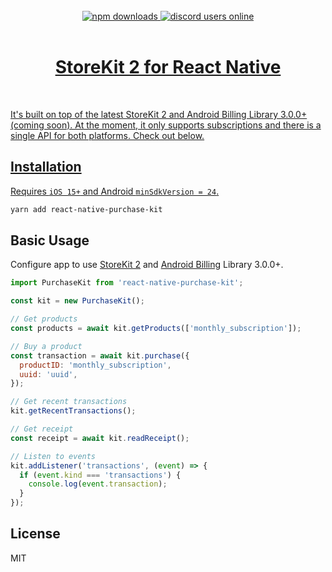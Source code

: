 <br/>
<div align="center">
  <a alt="npm" href="https://www.npmjs.com/package/react-native-purchase-kit">
      <img alt="npm downloads" src="https://img.shields.io/npm/dm/%40candlefinance%2Freact-native-purchase-kit.svg"/>
  </a>
  <a alt="discord users online" href="https://discord.gg/qnAgjxhg6n" 
  target="_blank"
  rel="noopener noreferrer">
    <img alt="discord users online" src="https://img.shields.io/discord/986610142768406548?label=Discord&logo=discord&logoColor=white&cacheSeconds=3600"/>
</div>

<br/>

<h1 align="center">
 StoreKit 2 for React Native
</h1>

<br/>

It's built on top of the latest StoreKit 2 and Android Billing Library 3.0.0+ (coming soon). At the moment, it only supports subscriptions and there is a single API for both platforms. Check out below.

## Installation

Requires `iOS 15+` and Android `minSdkVersion = 24`.

```sh
yarn add react-native-purchase-kit
```

## Basic Usage

Configure app to use [StoreKit 2](https://developer.apple.com/documentation/xcode/setting-up-storekit-testing-in-xcode/) and [Android Billing](https://developer.android.com/google/play/billing/integrate) Library 3.0.0+.

```js
import PurchaseKit from 'react-native-purchase-kit';

const kit = new PurchaseKit();

// Get products
const products = await kit.getProducts(['monthly_subscription']);

// Buy a product
const transaction = await kit.purchase({
  productID: 'monthly_subscription',
  uuid: 'uuid',
});

// Get recent transactions
kit.getRecentTransactions();

// Get receipt
const receipt = await kit.readReceipt();

// Listen to events
kit.addListener('transactions', (event) => {
  if (event.kind === 'transactions') {
    console.log(event.transaction);
  }
});
```

## License

MIT
